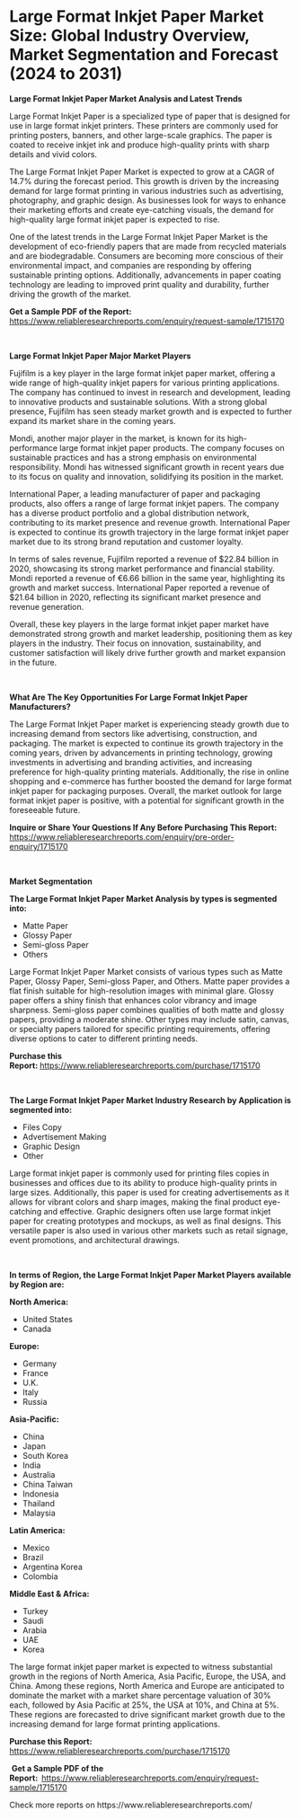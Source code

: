 <p><h1>Large Format Inkjet Paper Market Size: Global Industry Overview, Market Segmentation and Forecast (2024 to 2031)</h1></p><p><strong>Large Format Inkjet Paper Market Analysis and Latest Trends</strong></p>
<p><p>Large Format Inkjet Paper is a specialized type of paper that is designed for use in large format inkjet printers. These printers are commonly used for printing posters, banners, and other large-scale graphics. The paper is coated to receive inkjet ink and produce high-quality prints with sharp details and vivid colors.</p><p>The Large Format Inkjet Paper Market is expected to grow at a CAGR of 14.7% during the forecast period. This growth is driven by the increasing demand for large format printing in various industries such as advertising, photography, and graphic design. As businesses look for ways to enhance their marketing efforts and create eye-catching visuals, the demand for high-quality large format inkjet paper is expected to rise.</p><p>One of the latest trends in the Large Format Inkjet Paper Market is the development of eco-friendly papers that are made from recycled materials and are biodegradable. Consumers are becoming more conscious of their environmental impact, and companies are responding by offering sustainable printing options. Additionally, advancements in paper coating technology are leading to improved print quality and durability, further driving the growth of the market.</p></p>
<p><strong>Get a Sample PDF of the Report:&nbsp;</strong> <a href="https://www.reliableresearchreports.com/enquiry/request-sample/1715170">https://www.reliableresearchreports.com/enquiry/request-sample/1715170</a></p>
<p>&nbsp;</p>
<p><strong>Large Format Inkjet Paper Major Market Players</strong></p>
<p><p>Fujifilm is a key player in the large format inkjet paper market, offering a wide range of high-quality inkjet papers for various printing applications. The company has continued to invest in research and development, leading to innovative products and sustainable solutions. With a strong global presence, Fujifilm has seen steady market growth and is expected to further expand its market share in the coming years.</p><p>Mondi, another major player in the market, is known for its high-performance large format inkjet paper products. The company focuses on sustainable practices and has a strong emphasis on environmental responsibility. Mondi has witnessed significant growth in recent years due to its focus on quality and innovation, solidifying its position in the market.</p><p>International Paper, a leading manufacturer of paper and packaging products, also offers a range of large format inkjet papers. The company has a diverse product portfolio and a global distribution network, contributing to its market presence and revenue growth. International Paper is expected to continue its growth trajectory in the large format inkjet paper market due to its strong brand reputation and customer loyalty.</p><p>In terms of sales revenue, Fujifilm reported a revenue of $22.84 billion in 2020, showcasing its strong market performance and financial stability. Mondi reported a revenue of €6.66 billion in the same year, highlighting its growth and market success. International Paper reported a revenue of $21.64 billion in 2020, reflecting its significant market presence and revenue generation.</p><p>Overall, these key players in the large format inkjet paper market have demonstrated strong growth and market leadership, positioning them as key players in the industry. Their focus on innovation, sustainability, and customer satisfaction will likely drive further growth and market expansion in the future.</p></p>
<p>&nbsp;</p>
<p><strong>What Are The Key Opportunities For Large Format Inkjet Paper Manufacturers?</strong></p>
<p><p>The Large Format Inkjet Paper market is experiencing steady growth due to increasing demand from sectors like advertising, construction, and packaging. The market is expected to continue its growth trajectory in the coming years, driven by advancements in printing technology, growing investments in advertising and branding activities, and increasing preference for high-quality printing materials. Additionally, the rise in online shopping and e-commerce has further boosted the demand for large format inkjet paper for packaging purposes. Overall, the market outlook for large format inkjet paper is positive, with a potential for significant growth in the foreseeable future.</p></p>
<p><strong>Inquire or Share Your Questions If Any Before Purchasing This Report:</strong> <a href="https://www.reliableresearchreports.com/enquiry/pre-order-enquiry/1715170">https://www.reliableresearchreports.com/enquiry/pre-order-enquiry/1715170</a></p>
<p>&nbsp;</p>
<p><strong>Market Segmentation</strong></p>
<p><strong>The Large Format Inkjet Paper Market Analysis by types is segmented into:</strong></p>
<p><ul><li>Matte Paper</li><li>Glossy Paper</li><li>Semi-gloss Paper</li><li>Others</li></ul></p>
<p><p>Large Format Inkjet Paper Market consists of various types such as Matte Paper, Glossy Paper, Semi-gloss Paper, and Others. Matte paper provides a flat finish suitable for high-resolution images with minimal glare. Glossy paper offers a shiny finish that enhances color vibrancy and image sharpness. Semi-gloss paper combines qualities of both matte and glossy papers, providing a moderate shine. Other types may include satin, canvas, or specialty papers tailored for specific printing requirements, offering diverse options to cater to different printing needs.</p></p>
<p><strong>Purchase this Report:&nbsp;</strong><a href="https://www.reliableresearchreports.com/purchase/1715170">https://www.reliableresearchreports.com/purchase/1715170</a></p>
<p>&nbsp;</p>
<p><strong>The Large Format Inkjet Paper Market Industry Research by Application is segmented into:</strong></p>
<p><ul><li>Files Copy</li><li>Advertisement Making</li><li>Graphic Design</li><li>Other</li></ul></p>
<p><p>Large format inkjet paper is commonly used for printing files copies in businesses and offices due to its ability to produce high-quality prints in large sizes. Additionally, this paper is used for creating advertisements as it allows for vibrant colors and sharp images, making the final product eye-catching and effective. Graphic designers often use large format inkjet paper for creating prototypes and mockups, as well as final designs. This versatile paper is also used in various other markets such as retail signage, event promotions, and architectural drawings.</p></p>
<p>&nbsp;</p>
<p><strong>In terms of Region, the Large Format Inkjet Paper Market Players available by Region are:</strong></p>
<p>
    <p> <strong> North America: </strong>
        <ul>
            <li>United States</li>
            <li>Canada</li>
        </ul>
        </p> 
    <p> <strong> Europe: </strong>
        <ul>
            <li>Germany</li>
            <li>France</li>
            <li>U.K.</li>
            <li>Italy</li>
            <li>Russia</li>
        </ul>
        </p> 
    <p> <strong> Asia-Pacific: </strong>
        <ul>
            <li>China</li>
            <li>Japan</li>
            <li>South Korea</li>
            <li>India</li>
            <li>Australia</li>
            <li>China Taiwan</li>
            <li>Indonesia</li>
            <li>Thailand</li>
            <li>Malaysia</li>
        </ul>
        </p> 
    <p> <strong> Latin America: </strong>
        <ul>
            <li>Mexico</li>
            <li>Brazil</li>
            <li>Argentina Korea</li>
            <li>Colombia</li>
        </ul>
        </p> 
    <p> <strong> Middle East & Africa: </strong>
        <ul>
            <li>Turkey</li>
            <li>Saudi</li>
            <li>Arabia</li>
            <li>UAE</li>
            <li>Korea</li>
        </ul>
    </p>
    </p>
<p><p>The large format inkjet paper market is expected to witness substantial growth in the regions of North America, Asia Pacific, Europe, the USA, and China. Among these regions, North America and Europe are anticipated to dominate the market with a market share percentage valuation of 30% each, followed by Asia Pacific at 25%, the USA at 10%, and China at 5%. These regions are forecasted to drive significant market growth due to the increasing demand for large format printing applications.</p></p>
<p><strong>Purchase this Report: </strong><a href="https://www.reliableresearchreports.com/purchase/1715170">https://www.reliableresearchreports.com/purchase/1715170</a></p>
<p>&nbsp;<strong>Get a Sample PDF of the Report:&nbsp;&nbsp;</strong><a href="https://www.reliableresearchreports.com/enquiry/request-sample/1715170">https://www.reliableresearchreports.com/enquiry/request-sample/1715170</a></p>
<p><strong></strong></p>
<p>Check more reports on https://www.reliableresearchreports.com/</p>